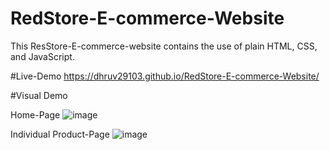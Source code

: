 # RedStore-E-commerce-Website
This ResStore-E-commerce-website contains the use of plain HTML, CSS, and JavaScript. 

#Live-Demo
https://dhruv29103.github.io/RedStore-E-commerce-Website/ 

#Visual Demo

Home-Page
![image](https://github.com/Dhruv29103/RedStore-E-commerce-Website/assets/91152898/825d9dec-852a-4954-941a-10d91134e0bf) 

Individual Product-Page
![image](https://github.com/Dhruv29103/RedStore-E-commerce-Website/assets/91152898/db627fe4-e7da-4b97-911f-033a4e7b7a42)



